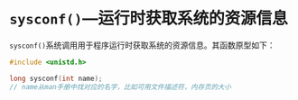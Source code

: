 # `sysconf()`—运行时获取系统的资源信息

`sysconf()`系统调用用于程序运行时获取系统的资源信息。其函数原型如下：

```c
#include <unistd.h>

long sysconf(int name);
// name从man手册中找对应的名字，比如可用文件描述符，内存页的大小
```


